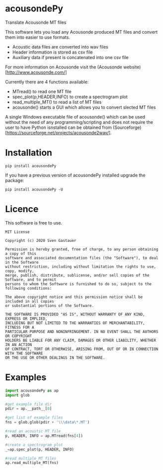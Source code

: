 # acousondePy
 Translate Acousonde MT files
 
 This software lets you load any Acousonde produced MT files and convert them into easier to use formats.
- Acoustic data files are converted into wav files
- Header information is stored as csv file
- Auxiliary data if present is concatenated into one csv file

For more information on Acousonde visit the (Acousonde website)[http://www.acousonde.com/]

Currently there are 4 functions available:

- MTread() to read one MT file
- spec_plot(p,HEADER,INFO) to create a spectrogram plot
- read_multiple_MT() to read a list of MT files
- acousonde() starts a GUI which allows you to convert slected MT files


A single Windows executable file of acousonde() which can be used without the need of any programming/scripting and does not require the user to have Python isnstalled can be obtained from (Sourceforge)[https://sourceforge.net/projects/acousonde2wav/].

# Installation  

```
pip install acousondePy
```
If you have a previous version of acousondePy installed upgrade the package:

```
pip install acousondePy -U
```

# Licence
This software is free to use.

    MIT License
    
    Copyright (c) 2020 Sven Gastauer

    Permission is hereby granted, free of charge, to any person obtaining a copy of this 
    software and associated documentation files (the "Software"), to deal in the Software 
    without restriction, including without limitation the rights to use, copy, modify, 
    merge, publish, distribute, sublicense, and/or sell copies of the Software, and to permit 
    persons to whom the Software is furnished to do so, subject to the following conditions:
    
    The above copyright notice and this permission notice shall be included in all copies 
    or substantial portions of the Software.

    THE SOFTWARE IS PROVIDED "AS IS", WITHOUT WARRANTY OF ANY KIND, EXPRESS OR IMPLIED, 
    INCLUDING BUT NOT LIMITED TO THE WARRANTIES OF MERCHANTABILITY, FITNESS FOR A 
    PARTICULAR PURPOSE AND NONINFRINGEMENT. IN NO EVENT SHALL THE AUTHORS OR COPYRIGHT 
    HOLDERS BE LIABLE FOR ANY CLAIM, DAMAGES OR OTHER LIABILITY, WHETHER IN AN ACTION 
    OF CONTRACT, TORT OR OTHERWISE, ARISING FROM, OUT OF OR IN CONNECTION WITH THE SOFTWARE 
    OR THE USE OR OTHER DEALINGS IN THE SOFTWARE.

# Examples

```python
import acousondePy as ap
import glob

#get example file dir
pdir = ap.__path__[0]

#get list of example files
fns = glob.glob(pdir + '\\\data\*.MT')

#read an acoustic MT file
p, HEADER, INFO = ap.MTread(fns[4])

#create a spectrogram plot
_=ap.spec_plot(p, HEADER, INFO)

#read multiple MT files
ap.read_multiple_MT(fns)
```

